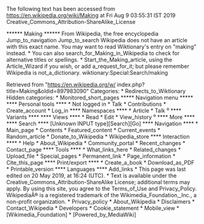 The following text has been accessed from https://en.wikipedia.org/wiki/Making at Fri Aug 9 03:55:31 IST 2019
Creative_Commons_Attribution-ShareAlike_License




















****** Making ******
From Wikipedia, the free encyclopedia
Jump_to_navigation Jump_to_search
 Wikipedia does not have an article with this exact name. You may want to read
 Wiktionary's entry on "making" instead.
     * You can also search_for_Making_in_Wikipedia to check for alternative
       titles or spellings.
     * Start_the_Making_article, using the Article_Wizard if you wish, or add
       a_request_for_it; but please remember Wikipedia is not_a_dictionary.
 wiktionary:Special:Search/making

Retrieved from "https://en.wikipedia.org/w/
index.php?title=Making&oldid=897983090"
Categories:
    * Redirects_to_Wiktionary
Hidden categories:
    * Monitored_short_pages
***** Navigation menu *****
**** Personal tools ****
    * Not logged in
    * Talk
    * Contributions
    * Create_account
    * Log_in
**** Namespaces ****
    * Article
    * Talk
⁰
**** Variants ****
**** Views ****
    * Read
    * Edit
    * View_history
⁰
**** More ****
**** Search ****
[Unknown INPUT type][Search][Go]
**** Navigation ****
    * Main_page
    * Contents
    * Featured_content
    * Current_events
    * Random_article
    * Donate_to_Wikipedia
    * Wikipedia_store
**** Interaction ****
    * Help
    * About_Wikipedia
    * Community_portal
    * Recent_changes
    * Contact_page
**** Tools ****
    * What_links_here
    * Related_changes
    * Upload_file
    * Special_pages
    * Permanent_link
    * Page_information
    * Cite_this_page
**** Print/export ****
    * Create_a_book
    * Download_as_PDF
    * Printable_version
**** Languages ****
Add_links
    * This page was last edited on 20 May 2019, at 16:24 (UTC).
    * Text is available under the Creative_Commons_Attribution-ShareAlike
      License; additional terms may apply. By using this site, you agree to the
      Terms_of_Use and Privacy_Policy. WikipediaÂ® is a registered trademark of
      the Wikimedia_Foundation,_Inc., a non-profit organization.
    * Privacy_policy
    * About_Wikipedia
    * Disclaimers
    * Contact_Wikipedia
    * Developers
    * Cookie_statement
    * Mobile_view
    * [Wikimedia_Foundation]
    * [Powered_by_MediaWiki]
